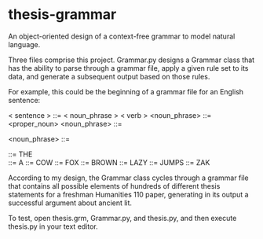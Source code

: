 # thesis-grammar
An object-oriented design of a context-free grammar to model natural language.

Three files comprise this project. Grammar.py designs a Grammar class that has the ability to parse through a grammar file, apply a given rule set to its data, and generate a subsequent output based on those rules.

For example, this could be the beginning of a grammar file for an English sentence:

< sentence > ::= < noun_phrase > < verb >
<noun_phrase> ::= <proper_noun>
<noun_phrase> ::= <article> <noun>
<noun_phrase> ::= <article> <adjective> <noun>
<article> ::= THE
<article> ::= A
<noun> ::= COW
<noun> ::= FOX
<adjective> ::= BROWN
<adjective> ::= LAZY
<verb> ::= JUMPS
<proper_noun> ::= ZAK

According to my design, the Grammar class cycles through a grammar file that contains all possible elements of hundreds of different thesis statements for a freshman Humanities 110 paper, generating in its output a successful argument about ancient lit.

To test, open thesis.grm, Grammar.py, and thesis.py, and then execute thesis.py in your text editor.

